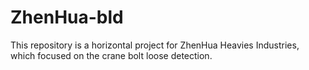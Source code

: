 # ZhenHua-bld
This repository is a horizontal project for ZhenHua Heavies Industries, which focused on the crane bolt loose detection.
